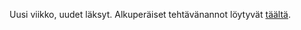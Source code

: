 Uusi viikko, uudet läksyt. Alkuperäiset tehtävänannot löytyvät <a href="https://terokarvinen.com/2023/eettinen-hakkerointi-2023/#h4-totally-legit-sertificate">täältä</a>.

